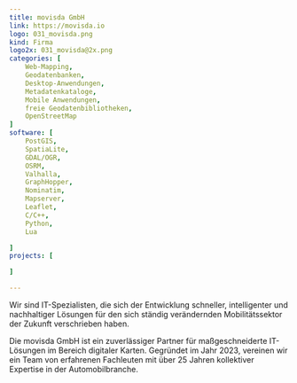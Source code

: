 ```yaml
---
title: movisda GmbH
link: https://movisda.io 
logo: 031_movisda.png
kind: Firma
logo2x: 031_movisda@2x.png
categories: [
    Web-Mapping,
    Geodatenbanken,
    Desktop-Anwendungen,
    Metadatenkataloge,
    Mobile Anwendungen,
    freie Geodatenbibliotheken,
    OpenStreetMap	
]
software: [
    PostGIS, 
    SpatiaLite, 
    GDAL/OGR, 
    OSRM, 
    Valhalla, 
    GraphHopper, 
    Nominatim, 
    Mapserver, 
    Leaflet, 
    C/C++, 
    Python, 
    Lua

]
projects: [

]

---
```


Wir sind IT-Spezialisten, die sich der Entwicklung schneller, intelligenter und nachhaltiger Lösungen für den sich ständig verändernden Mobilitätssektor der Zukunft verschrieben haben. 

Die movisda GmbH ist ein zuverlässiger Partner für maßgeschneiderte IT-Lösungen im Bereich digitaler Karten. Gegründet im Jahr 2023, vereinen wir ein Team von erfahrenen Fachleuten mit über 25 Jahren kollektiver Expertise in der Automobilbranche.

